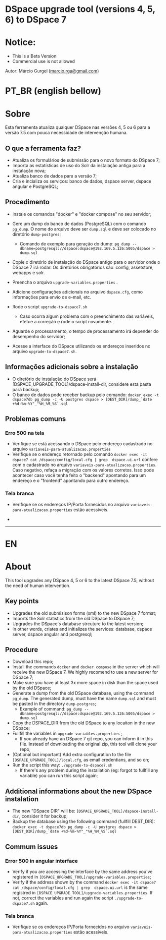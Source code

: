 # DSpace upgrade tool (versions 4, 5, 6) to DSpace 7

# Notice:
- This is a Beta Version
- Commercial use is not allowed

Autor: Márcio Gurgel (marcio.rga@gmail.com)

# PT_BR (english bellow)

# Sobre
Esta ferramenta atualiza qualquer DSpace nas versões 4, 5 ou 6 para a versão 7.5 com pouca necessidade de intervenção humana.

## O que a ferramenta faz?

- Atualiza os formulários de submissão para o novo formato do DSpace 7;
- Importa as estatísticas de uso do Solr da instalação antiga para a instalação nova;
- Atualiza banco de dados para a versão 7;
- Cria e incializa os serviços: banco de dados, dspace server, dspace angular e PostgreSQL;

## Procedimento

- Instale os comandos "docker" e "docker compose" no seu servidor;
- Gere um dump do banco de dados (PostgreSQL) com o comando `pg_dump`. O nome do arquivo deve ser `dump.sql` e deve ser colocado no diretório `dump-postgres`;
  - Comando de exemplo para geração do dump:
    `pg_dump --dbname=postgresql://dspace:dspace@192.169.5.126:5005/dspace > dump.sql`
- Copie o diretório de instalação do DSpace antigo para o servidor onde o DSpace 7 irá rodar. Os diretórios obrigatórios são: config, assetstore, webapps e solr.
- Preencha o arquivo `upgrade-variables.properties` .
- Adicione configurações adicionais no arquivo `dspace.cfg`, como informações para envio de e-mail, etc.
- Rode o script `upgrade-to-dspace7.sh`
  - Caso ocorra algum problema com o preenchimento das variáveis, efetue a correção e rode o script novamente.

- Aguarde o processamento, o tempo de processamento irá depender do desempenho do servidor;
- Acesse a interface do DSpace utilizando os endereços inseridos no arquivo `upgrade-to-dspace7.sh`.



## Informações adicionais sobre a instalação

- O diretório de instalação do DSpace será [DSPACE_UPGRADE_TOOL]/dspace-install-dir, considere esta pasta para backup;
- O banco de dados pode receber backup pelo comando: ```docker exec -t dspace7db pg_dump -c -U postgres dspace > [DEST_DIR]/dump_`date +%d-%m-%Y"_"%H_%M_%S`.sql```

## Problemas comuns

### Erro 500 na tela
- Verifique se está acessando o DSpace pelo endereço cadastrado no arquivo `variaveis-para-atualizacao.properties`
- Verifique se o endereço retornado pelo comando `docker exec -it dspace7 cat /dspace/config/local.cfg | grep  dspace.ui.url` confere com o cadastrado no arquivo `variaveis-para-atualizacao.properties`. Caso negativo, refaça a migração com os valores corretos. Isso pode acontecer caso você tenha feito o "backend" apontando para um endereço e o "frontend" apontando para outro endereço.


### Tela branca
- Verifique se os endereços IP/Porta fornecidos no arquivo `variaveis-para-atualizacao.properties` estão acessíveis.

- 
---

# EN

# About
This tool upgrades any DSpace 4, 5 or 6 to the latest DSpace 7.5, without the need of human intervention.

## Key points

- Upgrades the old submisison forms (xml) to the new DSpace 7 format;
- Imports the Solr statistics from the old DSpace to DSpace 7;
- Upgrades the DSpace's database strcuture to the latest version;
- In other words, criates and initializes the services: database, dspace server, dspace angular and postgresql;

## Procedure

- Download this repo;
- Install the commands `docker` and `docker compose` in the server which will receive the new DSpace 7. We highly recomend to use a new server for DSpace 7;
- Make sure you have at least 3x more space in disk than the space used by the old DSpace;
- Generate a dump from the old DSpace database, using the command `pg_dump`. The generated dump, must have the name `dump.sql` and must be pasted in the directory `dump-postgres`;
  - Example of command:
    `pg_dump --dbname=postgresql://dspace:dspace@192.169.5.126:5005/dspace > dump.sql`
- Copy the DSPACE_DIR from the old DSpace to any locaiton in the new DSpace;
- Fullfill the variables in `upgrade-variables.properties` ;
  - If you already have an DSpace 7 git repo, you can inform it in this file. Instead of downloading the original zip, this tool will clone your repo; 
- (Optional but important) Add extra configuration to the file `[DSPACE_UPGRADE_TOOL]/local.cfg`, as email credentians, and so on;
- Run the script this way: `./upgrade-to-dspace7.sh`
  - If there's any problem during the installation (eg: forgot to fullfill any variable) you can run this script again;




## Additional informations about the new DSpace instalation

- The new "DSpace DIR" will be: `[DSPACE_UPGRADE_TOOL]/dspace-install-dir`, consider it for backup;
- Backup the database using the following command (fullfill DEST_DIR):  ```docker exec -t dspace7db pg_dump -c -U postgres dspace > [DEST_DIR]/dump_`date +%d-%m-%Y"_"%H_%M_%S`.sql```

## Commum issues

### Error 500 in angular interface
- Verify if you are accessing the interface by the same address you've registered in `[DSPACE_UPGRADE_TOOL]/upgrade-variables.properties`;
- Verify if the address shown by the command `docker exec -it dspace7 cat /dspace/config/local.cfg | grep  dspace.ui.url` is the same registred in `[DSPACE_UPGRADE_TOOL]/upgrade-variables.properties`. If not, correct the variables and run again the script `./upgrade-to-dspace7.sh` again.
### Tela branca
- Verifique se os endereços IP/Porta fornecidos no arquivo `variaveis-para-atualizacao.properties` estão acessíveis.
